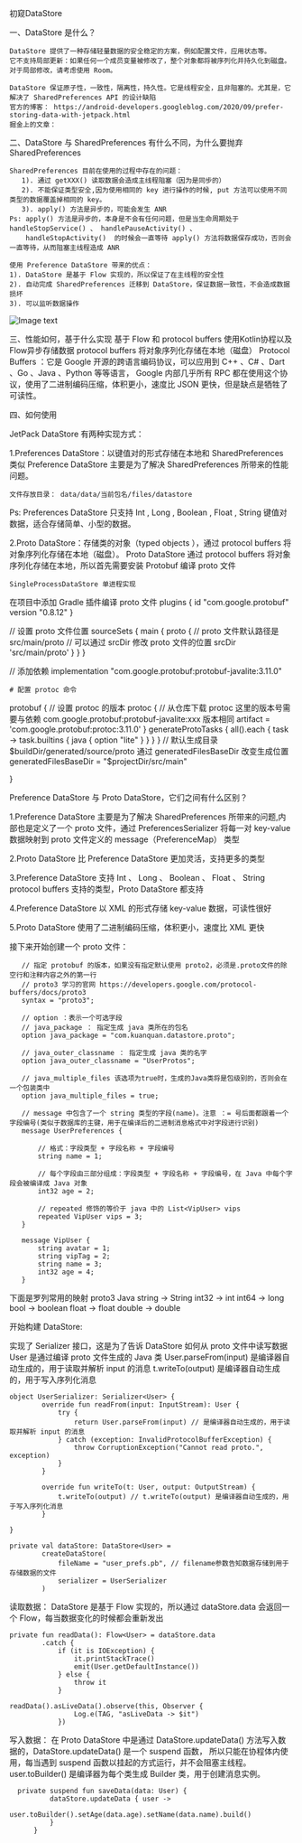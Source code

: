 
初窥DataStore

一、DataStore 是什么？

    DataStore 提供了一种存储轻量数据的安全稳定的方案，例如配置文件，应用状态等。
    它不支持局部更新：如果任何一个成员变量被修改了，整个对象都将被序列化并持久化到磁盘。
    对于局部修改，请考虑使用 Room。
    
    DataStore 保证原子性，一致性，隔离性，持久性。它是线程安全，且非阻塞的。尤其是，它解决了 SharedPreferences API 的设计缺陷
    官方的博客： https://android-developers.googleblog.com/2020/09/prefer-storing-data-with-jetpack.html
    掘金上的文章：

二、DataStore 与 SharedPreferences 有什么不同，为什么要抛弃 SharedPreferences

    SharedPreferences 目前在使用的过程中存在的问题：
       1). 通过 getXXX() 读取数据会造成主线程阻塞（因为是同步的）
       2). 不能保证类型安全,因为使用相同的 key 进行操作的时候, put 方法可以使用不同类型的数据覆盖掉相同的 key。
       3). apply() 方法是异步的，可能会发生 ANR
    Ps: apply() 方法是异步的，本身是不会有任何问题，但是当生命周期处于  handleStopService() 、 handlePauseActivity() 、
        handleStopActivity()  的时候会一直等待 apply() 方法将数据保存成功，否则会一直等待，从而阻塞主线程造成 ANR 
        
    使用 Preference DataStore 带来的优点：
    1). DataStore 是基于 Flow 实现的，所以保证了在主线程的安全性
    2). 自动完成 SharedPreferences 迁移到 DataStore，保证数据一致性，不会造成数据损坏
    3). 可以监听数据操作

   ![Image text](https://3.bp.blogspot.com/-Vk_q5hWw6DQ/X00ZfiRrB9I/AAAAAAAAPlo/u-kvBvmMfzgRnNViYLwaAim-E7wq5yxKACLcBGAsYHQ/s1600/Screen%2BShot%2B2020-08-31%2Bat%2B11.25.43%2BAM.png)

三、性能如何，基于什么实现
    基于 Flow 和 protocol buffers
    使用Kotlin协程以及Flow异步存储数据
    protocol buffers 将对象序列化存储在本地（磁盘）
    Protocol Buffers ：它是 Google 开源的跨语言编码协议，可以应用到 C++ 、C# 、Dart 、Go 、Java 、Python 等等语言，
    Google 内部几乎所有 RPC 都在使用这个协议，使用了二进制编码压缩，体积更小，速度比 JSON 更快，但是缺点是牺牲了可读性。
    

四、如何使用

JetPack DataStore 有两种实现方式：

1.Preferences DataStore：以键值对的形式存储在本地和 SharedPreferences 类似
   Preference DataStore 主要是为了解决 SharedPreferences 所带来的性能问题。

    文件存放目录： data/data/当前包名/files/datastore
Ps: Preferences DataStore 只支持 Int , Long , Boolean , Float , String 键值对数据，适合存储简单、小型的数据。

2.Proto DataStore：存储类的对象（typed objects ），通过 protocol buffers 将对象序列化存储在本地（磁盘）。
    Proto DataStore 通过 protocol buffers 将对象序列化存储在本地，所以首先需要安装 Protobuf 编译 proto 文件
    
    SingleProcessDataStore 单进程实现
    
   在项目中添加 Gradle 插件编译 proto 文件
   plugins {
       id "com.google.protobuf" version "0.8.12"
   }
   
   // 设置 proto 文件位置
   sourceSets {
       main {
           proto {
               // proto 文件默认路径是 src/main/proto
               // 可以通过 srcDir 修改 proto 文件的位置
               srcDir 'src/main/proto'
           }
       }
   }
   
   // 添加依赖
   implementation  "com.google.protobuf:protobuf-javalite:3.11.0"
   

    # 配置 protoc 命令
   protobuf {
       // 设置 protoc 的版本
       protoc {
           // 从仓库下载 protoc 这里的版本号需要与依赖 com.google.protobuf:protobuf-javalite:xxx 版本相同
           artifact = 'com.google.protobuf:protoc:3.11.0'
       }
       generateProtoTasks {
           all().each { task ->
               task.builtins {
                   java {
                       option "lite"
                   }
               }
           }
       }
       // 默认生成目录 $buildDir/generated/source/proto 通过 generatedFilesBaseDir 改变生成位置
       generatedFilesBaseDir = "$projectDir/src/main"
       
   }
   
   
   Preference DataStore 与 Proto DataStore，它们之间有什么区别？
   
   1.Preference DataStore 主要是为了解决 SharedPreferences 所带来的问题,内部也是定义了一个 proto 文件，通过 PreferencesSerializer 将每一对 key-value 数据映射到 proto 文件定义的 message（PreferenceMap） 类型
   
   2.Proto DataStore 比 Preference DataStore  更加灵活，支持更多的类型
   
   3.Preference DataStore 支持 Int 、 Long 、 Boolean 、 Float 、 String
     protocol buffers 支持的类型，Proto DataStore 都支持
   
   4.Preference DataStore 以 XML 的形式存储 key-value 数据，可读性很好
   
   5.Proto DataStore 使用了二进制编码压缩，体积更小，速度比 XML 更快
   
   接下来开始创建一个 proto 文件：
   
       // 指定 protobuf 的版本，如果没有指定默认使用 proto2，必须是.proto文件的除空行和注释内容之外的第一行
       // proto3 学习的官网 https://developers.google.com/protocol-buffers/docs/proto3
       syntax = "proto3";
       
       // option ：表示一个可选字段
       // java_package ： 指定生成 java 类所在的包名
       option java_package = "com.kuanquan.datastore.proto";
       
       // java_outer_classname ： 指定生成 java 类的名字
       option java_outer_classname = "UserProtos";
       
       // java_multiple_files 该选项为true时，生成的Java类将是包级别的，否则会在一个包装类中
       option java_multiple_files = true;
       
       // message 中包含了一个 string 类型的字段(name)。注意 ：= 号后面都跟着一个字段编号(类似于数据库的主键，用于在编译后的二进制消息格式中对字段进行识别)
       message UserPreferences {
       
           // 格式：字段类型 + 字段名称 + 字段编号
           string name = 1;
           
           // 每个字段由三部分组成：字段类型 + 字段名称 + 字段编号，在 Java 中每个字段会被编译成 Java 对象
           int32 age = 2;
           
           // repeated 修饰的等价于 java 中的 List<VipUser> vips
           repeated VipUser vips = 3;
       }
       
       message VipUser {
           string avatar = 1;
           string vipTag = 2;
           string name = 3;
           int32 age = 4;
       }
   
   下面是罗列常用的映射
   proto3      Java
   string  ->  String
   int32  ->   int
   int64  ->   long
   bool  ->    boolean
   float  ->   float
   double  ->  double
   
  开始构建 DataStore:
  
  实现了 Serializer<User>  接口，这是为了告诉 DataStore 如何从 proto 文件中读写数据
  User 是通过编译 proto 文件生成的 Java 类
  User.parseFrom(input) 是编译器自动生成的，用于读取并解析 input 的消息
  t.writeTo(output) 是编译器自动生成的，用于写入序列化消息
  
    object UserSerializer: Serializer<User> {
            override fun readFrom(input: InputStream): User {
                try {
                    return User.parseFrom(input) // 是编译器自动生成的，用于读取并解析 input 的消息
                } catch (exception: InvalidProtocolBufferException) {
                    throw CorruptionException("Cannot read proto.", exception)
                }
            }
    
            override fun writeTo(t: User, output: OutputStream) {
                t.writeTo(output) // t.writeTo(output) 是编译器自动生成的，用于写入序列化消息
            }
    
    }
    
    private val dataStore: DataStore<User> =
            createDataStore(
                fileName = "user_prefs.pb", // filename参数告知数据存储到用于存储数据的文件
                serializer = UserSerializer
            )
            
  读取数据：
  DataStore 是基于 Flow 实现的，所以通过 dataStore.data 会返回一个 Flow<T>，每当数据变化的时候都会重新发出
   
    private fun readData(): Flow<User> = dataStore.data
            .catch {
                if (it is IOException) {
                    it.printStackTrace()
                    emit(User.getDefaultInstance())
                } else {
                    throw it
                }

    readData().asLiveData().observe(this, Observer {
                    Log.e(TAG, "asLiveData -> $it")
                })
                
  写入数据：
  在 Proto DataStore 中是通过 DataStore.updateData() 方法写入数据的，DataStore.updateData() 是一个 suspend 函数，
  所以只能在协程体内使用，每当遇到 suspend 函数以挂起的方式运行，并不会阻塞主线程。
  user.toBuilder() 是编译器为每个类生成 Builder 类，用于创建消息实例。
  
  
      private suspend fun saveData(data: User) {
              dataStore.updateData { user ->
                  user.toBuilder().setAge(data.age).setName(data.name).build()
              }
          }
   